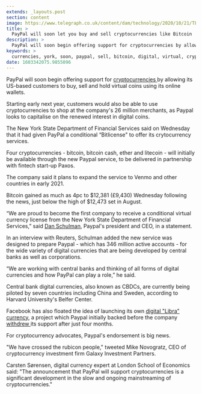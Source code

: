 ```yaml
--- 
extends: _layouts.post 
section: content 
image: https://www.telegraph.co.uk/content/dam/technology/2020/10/21/TELEMMGLPICT000151421799_trans_NvBQzQNjv4BqF17Eb5QVe68VMN2NfamVAHLAVFmfq_yKsL9A0Mk8sQo.jpeg?impolicy=logo-overlay 
title: > 
  PayPal will soon let you buy and sell cryptocurrencies like Bitcoin 
description: > 
  PayPal will soon begin offering support for cryptocurrencies by allowing its US-based customers to buy, sell and hold virtual coins using its online wallets.Four cryptocurrencies - bitcoin, bitcoin cash, ether and litecoin - will initially be available through the new Paypal service, to be delivered in partnership with fintech start-up Paxos.“We are working with central banks and thinking of all forms of digital currencies and how PayPal can play a role,” he said.Central bank digital currencies, also known as CBDCs, are currently being piloted by seven countries including China and Sweden, according to Harvard University's Belfer Center.Carsten Sørensen, digital currency expert at London School of Economics said: "The announcement that PayPal will support cryptocurrencies is a significant development in the slow and ongoing mainstreaming of cryptocurrencies." 
keywords: > 
  currencies, york, soon, paypal, sell, bitcoin, digital, virtual, cryptocurrencies, buy, service, company, support, currency, let 
date: 1603342075.9855096 
--- 
```

<div><p>PayPal&#160;will soon begin offering&#160;support for <a href="https://www.telegraph.co.uk/technology/0/cryptocurrency/">cryptocurrencies </a>by&#160;allowing its US-based customers to buy, sell and hold virtual coins using its online wallets.</p>
<p>Starting early next year, customers would also be able to use cryptocurrencies to shop at the company's 26 million merchants, as Paypal looks to capitalise on the renewed interest in digital coins.&#160;</p>
<p>The New York State Department of Financial Services said on Wednesday that it had given PayPal a conditional &#8220;Bitlicense" to offer its crytocurrency services.</p>
<p>Four cryptocurrencies - bitcoin, bitcoin cash, ether and litecoin - will initially be available through the new Paypal service, to be delivered in partnership with fintech start-up Paxos.&#160;</p>
<p>The company said it plans to expand the service to Venmo and other countries in early 2021.&#160;</p>
<p>Bitcoin gained as much as&#160;4pc&#160;to $12,381 (&#163;9,430) Wednesday following the news, just below the high of $12,473 set in August.</p>
<p>&#8220;We are proud to become the first company to receive a conditional virtual currency license from the New York State Department of Financial Services,&#8221; said <a href="https://www.telegraph.co.uk/technology/2020/08/02/paypalsdan-schulmanwere-long-way-seeing-end-cash/">Dan Schulman</a>, Paypal's president and CEO, in a statement.&#160;</p>
<p>In an interview with Reuters, Schulman added the new service was designed to prepare Paypal -&#160;which has 346 million active accounts - for the wide variety of digital currencies that are being developed by central banks as well as corporations.</p>
<p>&#8220;We are working with central banks and thinking of all forms of digital currencies and how PayPal can play a role,&#8221; he said.</p>
<p>Central bank digital currencies, also known as CBDCs, are currently being piloted by seven countries including China and Sweden, according to Harvard University's Belfer Center.&#160;</p>
<p>Facebook has also floated the idea of launching its own <a href="https://www.telegraph.co.uk/technology/2020/04/20/facebook-looks-no-likely-succeed-libra-20/">digital "Libra" currency</a>, a project which Paypal initially backed before the company <a href="https://www.telegraph.co.uk/technology/2019/10/04/paypal-becomes-first-company-drop-facebooks-libra-cryptocurrency/">withdrew&#160;</a>its support after just four months.&#160;</p>
<p>For cryptocurrency advocates, Paypal's endorsement is big news.</p>
<p>"We have crossed the rubicon people," tweeted Mike Novogratz, CEO of cryptocurrency investment firm Galaxy Investment Partners.</p>
<p>Carsten S&#248;rensen, digital currency expert at London School of Economics said: "The announcement that PayPal will support cryptocurrencies is a significant development in the slow and ongoing mainstreaming of cryptocurrencies."&#160;</p>
</div>